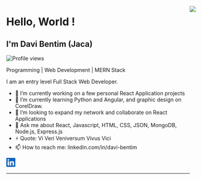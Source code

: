 <img align="right" height="590em"
     src ="https://wallpaperaccess.com/full/1559254.png"/>
     <h1 align="left"> Hello, World !  </h1>
     <h2> I'm Davi Bentim (Jaca)</h2>
<p align="left"> <img src="https://komarev.com/ghpvc/?username=davijaca&color=blue" alt="Profile views" /> </p>

  
Programming | Web Development | MERN Stack
  
I am an entry level Full Stack Web Developer.

- 👀 I’m currently working on a few personal React Application projects
- 🌱 I’m currently learning Python and Angular, and graphic design on CorelDraw.
- 👯 I’m looking to expand my network and collaborate on React Applications
- 💬 Ask me about React, Javascript, HTML, CSS, JSON, MongoDB, Node.js, Express.js
- ⚡ Quote: Vi Veri Veniversum Vivus Vici
- 📫 How to reach me: linkedin.com/in/davi-bentim

[<img src="https://github.com/Amchuz/Amchuz/blob/master/linkedin.jpeg" alt="linkedin logo" width="24">](https://www.linkedin.com/in/davi-bentim/)

----
